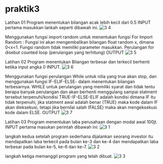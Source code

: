 # praktik3

Latihan 01 Program menentukan bilangan acak lebih kecil dari 0.5 INPUT pertama masukkan lankah seperti dibawah ini.
![3 4](https://user-images.githubusercontent.com/46733840/53012768-8bef1e80-3476-11e9-8060-0ae4cea49617.JPG)

Menggunakan fungsi import random untuk menentukan fungsi For Import Random : Fungsi ini akan mengembalikan bilangan float random x, dimana 0<x<1. Fungsi random tidak memiliki parameter masukkan. Perulangan for disebut counted loop (perulangan yang terhitung)
OUTPUT
![3 5](https://user-images.githubusercontent.com/46733840/53012878-ceb0f680-3476-11e9-9bc3-939839003305.JPG)

Latihan 02 Program menentukan Bilangan terbesar dan terkecil berhenti ketika input angka 0 INPUT.
![3 6](https://user-images.githubusercontent.com/46733840/53013914-72030b00-3479-11e9-99ab-6f7f113aa3f0.JPG)

Menggunakan fungsi perulangan While untuk nilia yang true akan stop, dan menggunakan fungsi IF-ELIF-ELSE- dalam menentukan bilangan terbesarnya. WHILE untuk perulangan yang memiliki syarat dan tidak tentu berapa banyak perulangan dan akan berhenti menggulang sampai statment tersebut terpenuhi/kondisi TRUE-IF-ELSE-ELIF adalah kondisi dimana IF itu tidak terpenuhi, jika statment awal adalah benar (TRUE) maka kode dalam IF akan dieksekusi, tetapi jika bernilai salah (FALSE) maka akan mengeksekusi kode dalam ELSE.
OUTPUT
![3 7](https://user-images.githubusercontent.com/46733840/53013917-73ccce80-3479-11e9-990e-d65753f74667.JPG)

Latihan 03 Program menentukan laba perusahaan dengan modal awal 100jt. INPUT pertama masukan perintah dibawah ini:
![3 1](https://user-images.githubusercontent.com/46733840/52909535-851cac00-32bc-11e9-8d17-15659345296e.png)

langkah kedua setelah program sederhana dijalankan seorang investor itu mendapatkan laba terkecil pada bulan ke-3 dan ke-4 dan mendapatkan laba terbesar pada bulan ke-5, ke-6 dan ke-7.
![3 2](https://user-images.githubusercontent.com/46733840/52909541-982f7c00-32bc-11e9-8359-544db451c6bd.png)

langkah ketiga memanggil program yang telah dibuat.
![3 3](https://user-images.githubusercontent.com/46733840/52909545-a382a780-32bc-11e9-918a-99325ffe0c6a.png)
